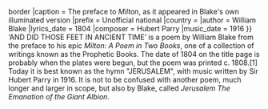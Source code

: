 border |caption = The preface to _Milton_, as it appeared in Blake's own illuminated version |prefix = Unofficial national |country = |author = William Blake |lyrics_date = 1804 |composer = Hubert Parry |music_date = 1916 }} ‘AND DID THOSE FEET IN ANCIENT TIME’ is a poem by William Blake from the preface to his epic _Milton: A Poem in Two Books_, one of a collection of writings known as the Prophetic Books. The date of 1804 on the title page is probably when the plates were begun, but the poem was printed c. 1808.[1] Today it is best known as the hymn "JERUSALEM", with music written by Sir Hubert Parry in 1916. It is not to be confused with another poem, much longer and larger in scope, but also by Blake, called _Jerusalem The Emanation of the Giant Albion_.
